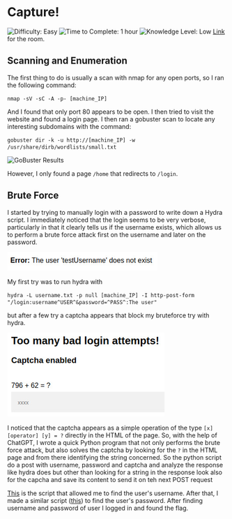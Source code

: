 
# Capture!
![Difficulty: Easy](https://img.shields.io/badge/Difficulty-Easy-green) ![Time to Complete: 1 hour](https://img.shields.io/badge/Time%20to%20Complete-1%20hour-blue) ![Knowledge Level: Low](https://img.shields.io/badge/Knowledge%20Level-Low-yellow)
[Link](https://tryhackme.com/room/capture) for the room.

## Scanning and Enumeration
The first thing to do is usually a scan with nmap for any open ports, so I ran the following command:

    nmap -sV -sC -A -p- [machine_IP]

And I found that only port 80 appears to be open. I then tried to visit the website and found a login page. I then ran a gobuster scan to locate any interesting subdomains with the command:

    gobuster dir -k -u http://[machine_IP] -w /usr/share/dirb/wordlists/small.txt

![GoBuster Results](images/goBuseter_results.jpeg "GoBuster Results")

However, I only found a page `/home` that redirects to `/login`.

## Brute Force
I started by trying to manually login with a password to write down a Hydra script. I immediately noticed that the login seems to be very verbose, particularly in that it clearly tells us if the username exists, which allows us to perform a brute force attack first on the username and later on the password.

![Verbose Login](images/WrongUsername.jpeg "Verbose Login")

My first try was to run hydra with

    hydra -L username.txt -p null [machine_IP] -I http-post-form "/login:username^USER^&password=^PASS^:The user"
  but after a few try a captcha appears that block my bruteforce try with hydra.

![Captcha](images/captcha.jpeg "Captcha")

I noticed that the captcha appears as a simple operation of the type `[x] [operator] [y] = ?` directly in the HTML of the page. So, with the help of ChatGPT, I wrote a quick Python program that not only performs the brute force attack, but also solves the captcha by looking for the `?` in the HTML page and from there identifying the string concerned.
So the python script do a post with username, password and captcha and analyze the response like hydra does but other than looking for a string in the response look also for the capcha and save its content to send it on teh next POST request

[This](code/username_bruteforce.py) is the script that allowed me to find the user's username. 
After that, I made a similar script ([this](code/password_bruteforce.py)) to find the user's password.
After finding username and password of user I logged in and found the flag.
